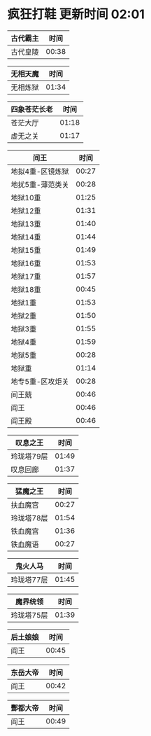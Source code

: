 # 疯狂打鞋 更新时间 02:01

| 古代霸主   | 时间    |
|--------|-------|
| 古代皇陵 | 00:38 |

| 无相天魔   | 时间    |
|--------|-------|
| 无相炼狱 | 01:34 |

| 四象苍茫长老   | 时间    |
|--------|-------|
| 苍茫大厅 | 01:18 |
| 虚无之关 | 01:17 |

| 间王   | 时间    |
|--------|-------|
| 地拟4重-区镜炼狱 | 00:27 |
| 地扰5重-薄范类关 | 00:28 |
| 地狱10重 | 01:25 |
| 地狱12重 | 01:31 |
| 地狱13重 | 01:40 |
| 地狱14重 | 01:44 |
| 地狱15重 | 01:49 |
| 地狱16重 | 01:53 |
| 地狱17重 | 01:57 |
| 地狱18重 | 00:45 |
| 地狱1重 | 01:53 |
| 地狱2重 | 01:50 |
| 地狱3重 | 01:55 |
| 地狱4重 | 01:59 |
| 地狱5重 | 00:28 |
| 地狱重 | 01:14 |
| 地专5重-区攻炬关 | 00:28 |
| 间王兢 | 00:46 |
| 阎王 | 00:46 |
| 阎王殿 | 00:46 |

| 叹息之王   | 时间    |
|--------|-------|
| 玲珑塔79层 | 01:49 |
| 叹息回廊 | 01:37 |

| 猛魔之王   | 时间    |
|--------|-------|
| 扶血魔宫 | 00:27 |
| 玲珑塔78层 | 01:54 |
| 铁血魔宫 | 01:36 |
| 铁血魔语 | 00:27 |

| 鬼火人马   | 时间    |
|--------|-------|
| 玲珑塔77层 | 01:45 |

| 魔界统领   | 时间    |
|--------|-------|
| 玲珑塔75层 | 01:39 |

| 后土娘娘   | 时间    |
|--------|-------|
| 阎王 | 00:45 |

| 东岳大帝   | 时间    |
|--------|-------|
| 阎王 | 00:42 |

| 酆都大帝   | 时间    |
|--------|-------|
| 阎王 | 00:49 |